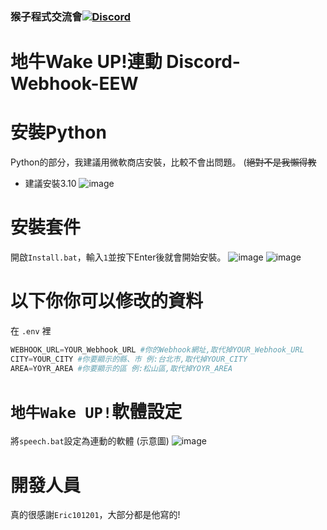 ### 猴子程式交流會[![Discord](https://discord.com/api/guilds/808241076657717268/widget.png)](https://discord.gg/rCZeuaucjf)
# 地牛Wake UP!連動 Discord-Webhook-EEW

# 安裝Python
Python的部分，我建議用微軟商店安裝，比較不會出問題。 (~~絕對不是我懶得教~~
* 建議安裝3.10
![image](https://cdn.discordapp.com/attachments/829731415435903018/902558511806943252/unknown.png)
# 安裝套件
開啟`Install.bat`，輸入`1`並按下Enter後就會開始安裝。
![image](https://cdn.discordapp.com/attachments/829731415435903018/902556564878164059/unknown.png)
![image](https://cdn.discordapp.com/attachments/829731415435903018/902557521196232724/unknown.png)

# 以下你你可以修改的資料
在 `.env` 裡
```py
WEBHOOK_URL=YOUR_Webhook_URL #你的Webhook網址,取代掉YOUR_Webhook_URL
CITY=YOUR_CITY #你要顯示的縣、市 例:台北市,取代掉YOUR_CITY
AREA=YOYR_AREA #你要顯示的區 例:松山區,取代掉YOYR_AREA
```
# `地牛Wake UP!`軟體設定
將`speech.bat`設定為連動的軟體 (示意圖)
![image](https://cdn.discordapp.com/attachments/829731415435903018/902568066133680158/2021-10-26_224139.png)

# 開發人員
真的很感謝`Eric101201`，大部分都是他寫的!
